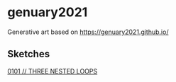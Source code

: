 # genuary2021

Generative art based on https://genuary2021.github.io/

## Sketches

[0101 // THREE NESTED LOOPS](./20210101/20210101.md)